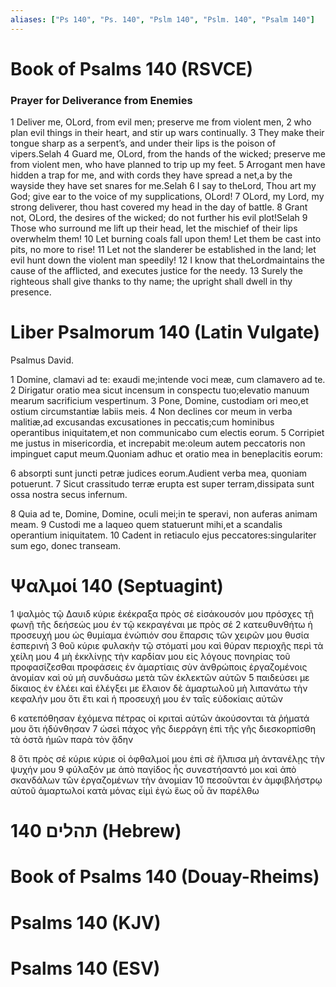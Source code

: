 ```yaml
---
aliases: ["Ps 140", "Ps. 140", "Pslm 140", "Pslm. 140", "Psalm 140"]
---
```



# Book of Psalms 140 (RSVCE)

### Prayer for Deliverance from Enemies
1 Deliver me, OLord, from evil men; preserve me from violent men,
2 who plan evil things in their heart, and stir up wars continually.
3 They make their tongue sharp as a serpent’s, and under their lips is the poison of vipers.Selah
4 Guard me, OLord, from the hands of the wicked; preserve me from violent men, who have planned to trip up my feet.
5 Arrogant men have hidden a trap for me, and with cords they have spread a net,a by the wayside they have set snares for me.Selah
6 I say to theLord, Thou art my God; give ear to the voice of my supplications, OLord!
7 OLord, my Lord, my strong deliverer, thou hast covered my head in the day of battle.
8 Grant not, OLord, the desires of the wicked; do not further his evil plot!Selah
9 Those who surround me lift up their head, let the mischief of their lips overwhelm them!
10 Let burning coals fall upon them! Let them be cast into pits, no more to rise!
11 Let not the slanderer be established in the land; let evil hunt down the violent man speedily!
12 I know that theLordmaintains the cause of the afflicted, and executes justice for the needy.
13 Surely the righteous shall give thanks to thy name; the upright shall dwell in thy presence.


# Liber Psalmorum 140 (Latin Vulgate)

 Psalmus David.

1 Domine, clamavi ad te: exaudi me;intende voci meæ, cum clamavero ad te.
2 Dirigatur oratio mea sicut incensum in conspectu tuo;elevatio manuum mearum sacrificium vespertinum.
3 Pone, Domine, custodiam ori meo,et ostium circumstantiæ labiis meis.
4 Non declines cor meum in verba malitiæ,ad excusandas excusationes in peccatis;cum hominibus operantibus iniquitatem,et non communicabo cum electis eorum.
5 Corripiet me justus in misericordia, et increpabit me:oleum autem peccatoris non impinguet caput meum.Quoniam adhuc et oratio mea in beneplacitis eorum:

6 absorpti sunt juncti petræ judices eorum.Audient verba mea, quoniam potuerunt.
7 Sicut crassitudo terræ erupta est super terram,dissipata sunt ossa nostra secus infernum.

8 Quia ad te, Domine, Domine, oculi mei;in te speravi, non auferas animam meam.
9 Custodi me a laqueo quem statuerunt mihi,et a scandalis operantium iniquitatem.
10 Cadent in retiaculo ejus peccatores:singulariter sum ego, donec transeam.


# Ψαλμοί 140 (Septuagint)

1 ψαλμὸς τῷ Δαυιδ κύριε ἐκέκραξα πρὸς σέ εἰσάκουσόν μου πρόσχες τῇ φωνῇ τῆς δεήσεώς μου ἐν τῷ κεκραγέναι με πρὸς σέ
2 κατευθυνθήτω ἡ προσευχή μου ὡς θυμίαμα ἐνώπιόν σου ἔπαρσις τῶν χειρῶν μου θυσία ἑσπερινή
3 θοῦ κύριε φυλακὴν τῷ στόματί μου καὶ θύραν περιοχῆς περὶ τὰ χείλη μου
4 μὴ ἐκκλίνῃς τὴν καρδίαν μου εἰς λόγους πονηρίας τοῦ προφασίζεσθαι προφάσεις ἐν ἁμαρτίαις σὺν ἀνθρώποις ἐργαζομένοις ἀνομίαν καὶ οὐ μὴ συνδυάσω μετὰ τῶν ἐκλεκτῶν αὐτῶν
5 παιδεύσει με δίκαιος ἐν ἐλέει καὶ ἐλέγξει με ἔλαιον δὲ ἁμαρτωλοῦ μὴ λιπανάτω τὴν κεφαλήν μου ὅτι ἔτι καὶ ἡ προσευχή μου ἐν ταῖς εὐδοκίαις αὐτῶν

6 κατεπόθησαν ἐχόμενα πέτρας οἱ κριταὶ αὐτῶν ἀκούσονται τὰ ῥήματά μου ὅτι ἡδύνθησαν
7 ὡσεὶ πάχος γῆς διερράγη ἐπὶ τῆς γῆς διεσκορπίσθη τὰ ὀστᾶ ἡμῶν παρὰ τὸν ᾅδην

8 ὅτι πρὸς σέ κύριε κύριε οἱ ὀφθαλμοί μου ἐπὶ σὲ ἤλπισα μὴ ἀντανέλῃς τὴν ψυχήν μου
9 φύλαξόν με ἀπὸ παγίδος ἧς συνεστήσαντό μοι καὶ ἀπὸ σκανδάλων τῶν ἐργαζομένων τὴν ἀνομίαν
10 πεσοῦνται ἐν ἀμφιβλήστρῳ αὐτοῦ ἁμαρτωλοί κατὰ μόνας εἰμὶ ἐγὼ ἕως οὗ ἂν παρέλθω


# 140 תהלים (Hebrew)


# Book of Psalms 140 (Douay-Rheims)


# Psalms 140 (KJV)


# Psalms 140 (ESV)

